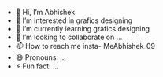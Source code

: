 - 👋 Hi, I’m Abhishek
- 👀 I’m interested in grafics designing 
- 🌱 I’m currently learning grafics designing 
- 💞️ I’m looking to collaborate on ...
- 📫 How to reach me insta- MeAbhishek_09 
- 😄 Pronouns: ...
- ⚡ Fun fact: ...

<!---
MeAbhishek09/MeAbhishek09 is a ✨ special ✨ repository because its `README.md` (this file) appears on your GitHub profile.
You can click the Preview link to take a look at your changes.
--->
